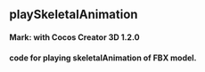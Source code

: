

## playSkeletalAnimation
#### Mark: with Cocos Creator 3D 1.2.0
#### code for playing skeletalAnimation of FBX model.
